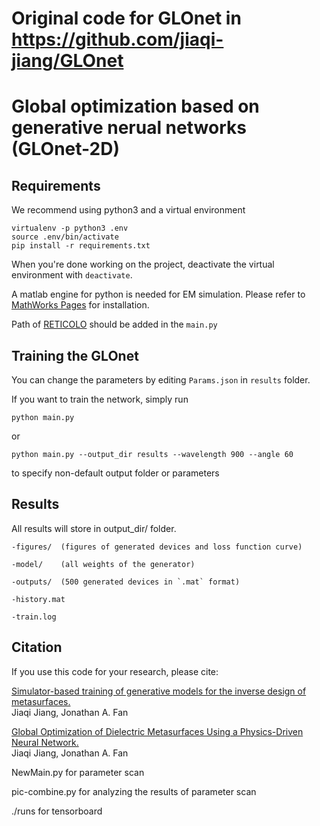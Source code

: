 # Original code for GLOnet in https://github.com/jiaqi-jiang/GLOnet

# Global optimization based on generative nerual networks (GLOnet-2D)

## Requirements

We recommend using python3 and a virtual environment

```
virtualenv -p python3 .env
source .env/bin/activate
pip install -r requirements.txt
```

When you're done working on the project, deactivate the virtual environment with `deactivate`.

A matlab engine for python is needed for EM simulation. Please refer to [MathWorks Pages](https://www.mathworks.com/help/matlab/matlab_external/install-matlab-engine-api-for-python-in-nondefault-locations.html) for installation.

Path of [RETICOLO](https://www.lp2n.institutoptique.fr/equipes-de-recherche-du-lp2n/light-complex-nanostructures) should be added in the `main.py`

## Training the GLOnet

You can change the parameters by editing `Params.json` in `results` folder. 

If you want to train the network, simply run
```
python main.py 
```

or 

```
python main.py --output_dir results --wavelength 900 --angle 60
```

to specify non-default output folder or parameters


## Results

All results will store in output_dir/ folder.
	
	-figures/  (figures of generated devices and loss function curve)
	
	-model/    (all weights of the generator)
	
	-outputs/  (500 generated devices in `.mat` format)
	
	-history.mat
	
	-train.log

## Citation
If you use this code for your research, please cite:

[Simulator-based training of generative models for the inverse design of metasurfaces.<br>](https://arxiv.org/abs/1906.07843)
Jiaqi Jiang, Jonathan A. Fan 

[Global Optimization of Dielectric Metasurfaces Using a Physics-Driven Neural Network.<br>](https://pubs.acs.org/doi/abs/10.1021/acs.nanolett.9b01857)
Jiaqi Jiang, Jonathan A. Fan

NewMain.py for parameter scan

pic-combine.py for analyzing the results of parameter scan

./runs for tensorboard
